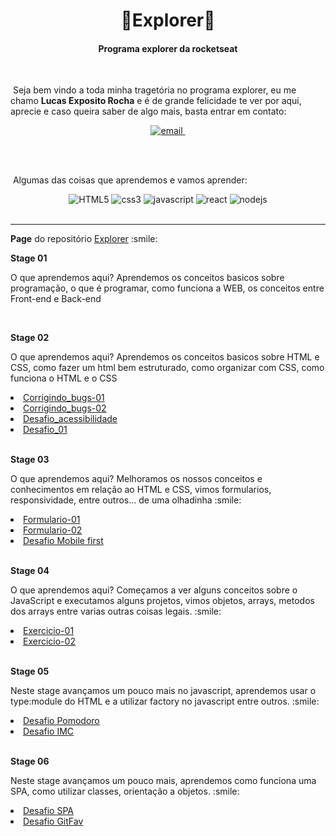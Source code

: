 <div align="center">
    <h1>🚀Explorer🚀</h1>
    <h4>Programa explorer da rocketseat</h4>
</div>
<br>

<p>&nbsp;Seja bem vindo a toda minha tragetória no programa explorer, eu me chamo <strong>Lucas Exposito Rocha</strong> e é de grande felicidade te ver por aqui, aprecie e caso queira saber de algo mais, basta entrar em contato:</p>
<div align="center">
  <a href="mailto:lucasexposito@gmail.com" target->
    <img src="https://img.shields.io/badge/Gmail-D14836?style=for-the-badge&logo=gmail&logoColor=white" alt="email">
  </a>
  <a href="http://api.whatsapp.com/send?1=pt_BR&phone=5524998641277">
    <img src="https://img.shields.io/badge/WhatsApp-25D366?style=for-the-badge&logo=whatsapp&logoColor=white" alt="">
  </a>
</div>

<br><br>

&nbsp;Algumas das coisas que aprendemos e vamos aprender:

<div display="flex" align="center">
    <img src="https://img.shields.io/badge/HTML5-E34F26?style=for-the-badge&logo=html5&logoColor=white" alt="HTML5">
    <img src="https://img.shields.io/badge/CSS3-1572B6?style=for-the-badge&logo=css3&logoColor=white" alt="css3">
    <img src="https://img.shields.io/badge/JavaScript-F7DF1E?style=for-the-badge&logo=javascript&logoColor=black" alt="javascript">
    <img src="https://img.shields.io/badge/React-20232A?style=for-the-badge&logo=react&logoColor=61DAFB" alt="react">
    <img src="https://img.shields.io/badge/Node.js-43853D?style=for-the-badge&logo=node.js&logoColor=white" alt="nodejs">
</div>
<br>
<hr>

<p><strong>Page</strong> do repositório <a href="https://lucasexprocha.github.io/Explorer/">Explorer</a> :smile:</p>

<p><strong>Stage 01</strong></p>
<p>O que aprendemos aqui? Aprendemos os conceitos basicos sobre programação, o que é programar, como funciona a WEB, os conceitos entre Front-end e Back-end</p>
<br>
<p><strong>Stage 02</strong></p>
<p>O que aprendemos aqui? Aprendemos os conceitos basicos sobre HTML e CSS, como fazer um html bem estruturado, como organizar com CSS, como funciona o HTML e o CSS</p>
<ui>
    <li><a href="./Stage02/Corrigindo_bugs-01">Corrigindo_bugs-01</a></li>
    <li><a href="./Stage02/Corrigindo_bugs-02">Corrigindo_bugs-02</a></li>
    <li><a href="./Stage02/Desafio_acessibilidade">Desafio_acessibilidade</a></li>
    <li><a href="./Stage02/DesafioStage-01">Desafio_01</a></li>
</ui>
<br>
<p><strong>Stage 03</strong></p>
<p>O que aprendemos aqui? Melhoramos os nossos conceitos e conhecimentos em relação ao HTML e CSS, vimos formularios, responsividade, entre outros... de uma olhadinha :smile:</p>

<ui>
  <li><a href="./Stage03/Formulario-01">Formulario-01</a></li>
  <li><a href="./Stage03/Formulario-02">Formulario-02</a></li>
  <li><a href="./Stage03/Mobile-First">Desafio Mobile first</a></li>
</ui>
<br>

<p><strong>Stage 04</strong></p>
<p>O que aprendemos aqui? Começamos a ver alguns conceitos sobre o JavaScript e executamos alguns projetos, vimos objetos, arrays, metodos dos arrays entre varias outras coisas legais. :smile:</p>

<ui>
  <li><a href="./Stage04/Exercicio01">Exercicio-01</a></li>
  <li><a href="./Stage04/Exercicio02">Exercicio-02</a></li>
</ui>
<br>

<p><strong>Stage 05</strong></p>
<p>Neste stage avançamos um pouco mais no javascript, aprendemos usar o type:module do HTML e a utilizar factory no javascript entre outros. :smile:</p>

<ui>
  <li><a href="./Stage05/Desafio">Desafio Pomodoro</a></li>
  <li><a href="./Stage05/Desafio-IMC">Desafio IMC</a></li>
</ui>
<br>

<p><strong>Stage 06</strong></p>
<p>Neste stage avançamos um pouco mais, aprendemos como funciona uma SPA, como utilizar classes, orientação a objetos. :smile:</p>

<ui>
  <li><a href="./Stage06/Desafio-SPA">Desafio SPA</a></li>
  <li><a href="./Stage06/GitFav">Desafio GitFav</a></li>
</ui>
